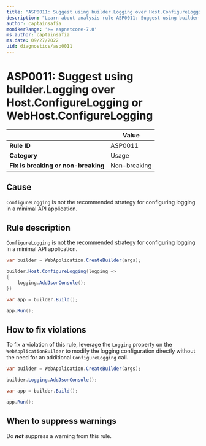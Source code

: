 ```yaml
---
title: "ASP0011: Suggest using builder.Logging over Host.ConfigureLogging or WebHost.ConfigureLogging"
description: "Learn about analysis rule ASP0011: Suggest using builder.Logging over Host.ConfigureLogging or WebHost.ConfigureLogging"
author: captainsafia
monikerRange: '>= aspnetcore-7.0'
ms.author: captainsafia
ms.date: 09/27/2022
uid: diagnostics/asp0011
---
```

# ASP0011: Suggest using builder.Logging over Host.ConfigureLogging or WebHost.ConfigureLogging

| | Value |
|-|-|
| **Rule ID** |ASP0011|
| **Category** |Usage|
| **Fix is breaking or non-breaking** |Non-breaking|

## Cause

`ConfigureLogging` is not the recommended strategy for configuring logging in a minimal API application.

## Rule description

`ConfigureLogging` is not the recommended strategy for configuring logging in a minimal API application.

```csharp
var builder = WebApplication.CreateBuilder(args);

builder.Host.ConfigureLogging(logging =>
{
    logging.AddJsonConsole();
})

var app = builder.Build();

app.Run();
```

## How to fix violations

To fix a violation of this rule, leverage the `Logging` property on the `WebApplicationBuilder` to modify the logging configuration directly without the need for an additional `ConfigureLogging` call.

```csharp
var builder = WebApplication.CreateBuilder(args);

builder.Logging.AddJsonConsole();

var app = builder.Build();

app.Run();
```

## When to suppress warnings

Do ***not*** suppress a warning from this rule.
